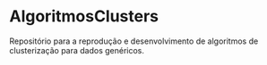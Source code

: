 # AlgoritmosClusters
Repositório para a reprodução e desenvolvimento de algoritmos de clusterização para dados genéricos.
